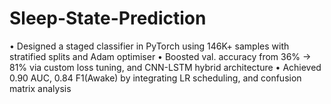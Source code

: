 # Sleep-State-Prediction
• Designed a staged classifier in PyTorch using 146K+ samples with stratified splits and Adam optimiser
• Boosted val. accuracy from 36% → 81% via custom loss tuning, and CNN-LSTM hybrid architecture
• Achieved 0.90 AUC, 0.84 F1(Awake) by integrating LR scheduling, and confusion matrix analysis
